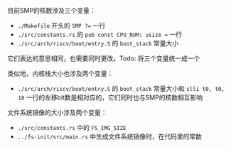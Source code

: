 目前SMP的核数涉及三个变量：
- `./Makefile` 开头的 `SMP ?=` 一行
- `./src/constants.rs` 的 `pub const CPU_NUM: usize =` 一行
- `./src/arch/riscv/boot/entry.S` 的 `boot_stack` 常量大小

它们表达的意思相同，也需要同时更改。Todo: 将三个变量统一成一个

类似地，内核栈大小也涉及两个变量：
- `./src/arch/riscv/boot/entry.S` 的 `boot_stack` 常量大小和 `slli t0, t0, 18` 一行的左移bit数是相对应的，它们同时也与SMP的核数相互影响

文件系统镜像的大小涉及两个变量：
- `./src/constants.rs` 中的 `FS_IMG_SIZE`
- `../fs-init/src/main.rs` 中生成文件系统镜像时，在代码里的常数

